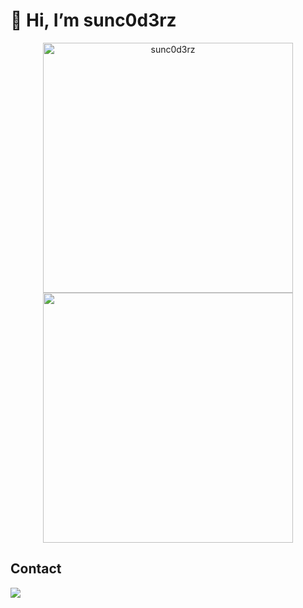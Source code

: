 
  
# 👋 Hi, I’m sunc0d3rz

 <p align = "center">
    <img src = "https://github-readme-stats.vercel.app/api?username=sunc0d3rz&show_icons=true&theme=chartreuse-dark" alt="sunc0d3rz" width = 400>
    <img src = "https://github-readme-streak-stats.herokuapp.com?user=sunc0d3rz&theme=chartreuse-dark" width = 400>
  </p>

## Contact
<div align = "left">
  <a href = "mailto:sunc0d3rz@gmail.com"><img src="https://img.shields.io/badge/Gmail-D14836?style=for-the-badge&logo=gmail&logoColor=white" target="_blank"></a>
</div>

